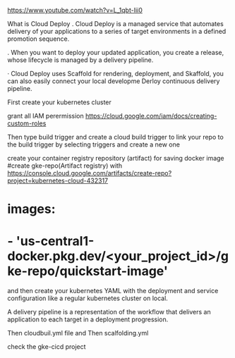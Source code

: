 https://www.youtube.com/watch?v=L_1qbt-Iii0

What is Cloud Deploy
. Cloud Deploy is a managed service that automates delivery of your applications
to a series of target environments in a defined promotion sequence.

. When you want to deploy your updated application, you create a release,
whose lifecycle is managed by a delivery pipeline.

· Cloud Deploy uses Scaffold for rendering, deployment, and
Skaffold, you can also easily connect your local developme
Derloy continuous delivery pipeline.

First create your kubernetes cluster


grant all IAM perermission
https://cloud.google.com/iam/docs/creating-custom-roles

Then type build trigger and create a cloud build trigger to link your repo to the build trigger by selecting triggers and create a new one

create your container registry repository (artifact) for saving docker image
#create gke-repo(Artifact registry) with https://console.cloud.google.com/artifacts/create-repo?project=kubernetes-cloud-432317
  # images:
  # - 'us-central1-docker.pkg.dev/<your_project_id>/gke-repo/quickstart-image'

and then create your kubernetes YAML with the deployment and service configuration like a regular kubernetes cluster on local.

A delivery pipeline is a representation of the workflow that delivers an application to each target in a deployment progression.

Then cloudbuil.yml file and 
Then scalfolding.yml

check the gke-cicd project 